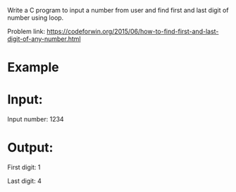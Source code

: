 Write a C program to input a number from user and find first and last digit of number using loop.

Problem link: https://codeforwin.org/2015/06/how-to-find-first-and-last-digit-of-any-number.html

# Example
# Input:
Input number: 1234
# Output:
First digit: 1

Last digit: 4
